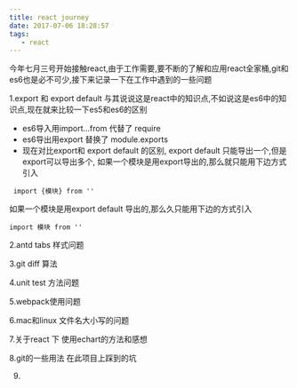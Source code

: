 ```yaml
---
title: react journey
date: 2017-07-06 18:28:57
tags:
   - react
---
```

今年七月三号开始接触react,由于工作需要,要不断的了解和应用react全家桶,git和es6也是必不可少,接下来记录一下在工作中遇到的一些问题

1.export 和 export default
 与其说说这是react中的知识点,不如说这是es6中的知识点,现在就来比较一下es5和es6的区别
 
  - es6导入用import...from 代替了 require
  - es6导出用export 替换了 module.exports
  - 现在对比export和 export default 的区别, export default 只能导出一个,但是export可以导出多个,
   如果一个模块是用export导出的,那么就只能用下边方式引入
   
   ```
    import {模块} from ''
   ```
   如果一个模块是用export default 导出的,那么久只能用下边的方式引入
   ```
   import 模块 from ''
   ```
   
2.antd tabs 样式问题

3.git diff 算法

4.unit test 方法问题

5.webpack使用问题

6.mac和linux 文件名大小写的问题

7.关于react 下 使用echart的方法和感想

8.git的一些用法 在此项目上踩到的坑

9.
   
   
   